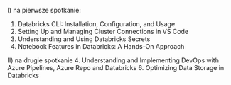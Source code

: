 I) na pierwsze spotkanie: 
 
1. Databricks CLI: Installation, Configuration, and Usage
2. Setting Up and Managing Cluster Connections in VS Code
3. Understanding and Using Databricks Secrets
5. Notebook Features in Databricks: A Hands-On Approach
 
 
II) na drugie spotkanie 
4. Understanding and Implementing DevOps with Azure Pipelines, Azure Repo and Databricks
6. Optimizing Data Storage in Databricks
